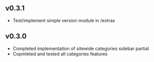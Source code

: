 v0.3.1
------
- Test/implement simple version module in /extras

v0.3.0
------
- Completed implementation of sitewide categories sidebar partial
- Copmleted and tested all categories features
